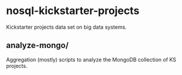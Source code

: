 # nosql-kickstarter-projects
Kickstarter projects data set on big data systems.

## analyze-mongo/
Aggregation (mostly) scripts to analyze the MongoDB collection of KS projects.
